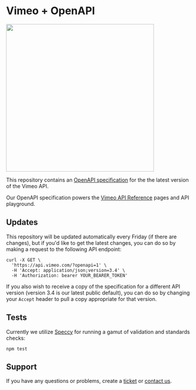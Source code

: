 # Vimeo + OpenAPI

<img src="https://user-images.githubusercontent.com/33762/49821892-8c1dc000-fd49-11e8-93e3-98c7ddd9a654.png" width="400" />

This repository contains an [OpenAPI specification](https://www.openapis.org/) for the the latest version of the Vimeo API.

Our OpenAPI specification powers the [Vimeo API Reference](https://developer.vimeo.com/api/reference) pages and API playground.

## Updates
This repository will be updated automatically every Friday (if there are changes), but if you'd like to get the latest changes, you can do so by making a request to the following API endpoint:

```
curl -X GET \
  'https://api.vimeo.com/?openapi=1' \
  -H 'Accept: application/json;version=3.4' \
  -H 'Authorization: bearer YOUR_BEARER_TOKEN'
```

If you also wish to receive a copy of the specification for a different API version (version 3.4 is our latest public default), you can do so by changing your `Accept` header to pull a copy appropriate for that version.

## Tests
Currently we utilize [Speccy](https://github.com/wework/speccy) for running a gamut of validation and standards checks:

```
npm test
```

## Support
If you have any questions or problems, create a [ticket](https://github.com/vimeo/openapi/issues) or [contact us](https://vimeo.com/help/contact).
